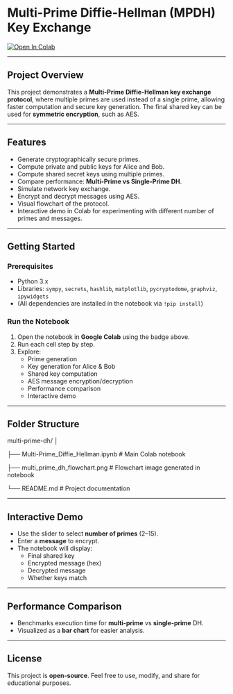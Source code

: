 # Multi-Prime Diffie-Hellman (MPDH) Key Exchange

[![Open In Colab](https://colab.research.google.com/assets/colab-badge.svg)](https://github.com/Lyynn777/multi-prime-dh/blob/main/multi-prime-dh.ipynb)

---

## **Project Overview**
This project demonstrates a **Multi-Prime Diffie-Hellman key exchange protocol**, where multiple primes are used instead of a single prime, allowing faster computation and secure key generation. The final shared key can be used for **symmetric encryption**, such as AES.

---

## **Features**
- Generate cryptographically secure primes.
- Compute private and public keys for Alice and Bob.
- Compute shared secret keys using multiple primes.
- Compare performance: **Multi-Prime vs Single-Prime DH**.
- Simulate network key exchange.
- Encrypt and decrypt messages using AES.
- Visual flowchart of the protocol.
- Interactive demo in Colab for experimenting with different number of primes and messages.

---

## **Getting Started**

### **Prerequisites**
- Python 3.x
- Libraries: `sympy`, `secrets`, `hashlib`, `matplotlib`, `pycryptodome`, `graphviz`, `ipywidgets`
- (All dependencies are installed in the notebook via `!pip install`)

### **Run the Notebook**
1. Open the notebook in **Google Colab** using the badge above.
2. Run each cell step by step.
3. Explore:
   - Prime generation
   - Key generation for Alice & Bob
   - Shared key computation
   - AES message encryption/decryption
   - Performance comparison
   - Interactive demo

---

## **Folder Structure**
multi-prime-dh/
│

├── Multi-Prime_Diffie_Hellman.ipynb # Main Colab notebook

├── multi_prime_dh_flowchart.png # Flowchart image generated in notebook

└── README.md # Project documentation


---

## **Interactive Demo**
- Use the slider to select **number of primes** (2–15).
- Enter a **message** to encrypt.
- The notebook will display:
  - Final shared key
  - Encrypted message (hex)
  - Decrypted message
  - Whether keys match

---

## **Performance Comparison**
- Benchmarks execution time for **multi-prime** vs **single-prime** DH.
- Visualized as a **bar chart** for easier analysis.

---

## **License**
This project is **open-source**. Feel free to use, modify, and share for educational purposes.

